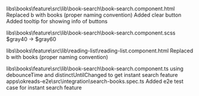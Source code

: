 libs\books\feature\src\lib\book-search\book-search.component.html
    Replaced b with books (proper naming convention)
    Added clear button
    Added tooltip for showing info of buttons

libs\books\feature\src\lib\book-search\book-search.component.scss
    $gray40 -> $gray60

libs\books\feature\src\lib\reading-list\reading-list.component.html
    Replaced b with books (proper naming convention)

 libs\books\feature\src\lib\book-search\book-search.component.ts
    using debounceTime and distinctUntilChanged to get instant search feature
apps\okreads-e2e\src\integration\search-books.spec.ts
    Added e2e test case for instant search feature


